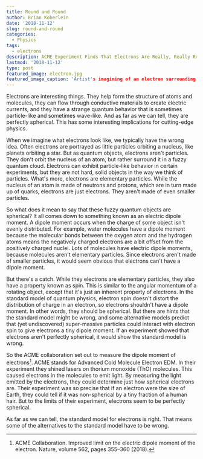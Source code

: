 ```yaml
---
title: Round and Round
author: Brian Koberlein
date: '2018-11-12'
slug: round-and-round
categories:
  - Physics
tags:
  - electrons
description: ACME Experiment Finds That Electrons Are Really, Really Round
lastmod: '2018-11-12'
type: post
featured_image: electron.jpg
featured_image_caption: 'Artist's imagining of an electron surrounding the nucleus of an atom. Credit: Nicolle R. Fuller, National Science Foundation.'
---
```


Electrons are interesting things. They help form the structure of atoms and molecules, they can flow through conductive materials to create electric currents, and they have a strange quantum behavior that is sometimes particle-like and sometimes wave-like. And as far as we can tell, they are perfectly spherical. This has some interesting implications for cutting-edge physics.

When we imagine what electrons look like, we typically have the wrong idea. Often electrons are portrayed as little particles orbiting a nucleus, like planets orbiting a star. But as quantum objects, electrons aren't particles. They don't orbit the nucleus of an atom, but rather surround it in a fuzzy quantum cloud. Electrons can exhibit particle-like behavior in certain experiments, but they are not hard, solid objects in the way we think of particles. What's more, electrons are elementary particles. While the nucleus of an atom is made of neutrons and protons, which are in turn made up of quarks, electrons are just electrons. They aren't made of even smaller particles.

So what does it mean to say that these fuzzy quantum objects are spherical? It all comes down to something known as an electric dipole moment. A dipole moment occurs when the charge of some object isn't evenly distributed. For example, water molecules have a dipole moment because the molecular bonds between the oxygen atom and the hydrogen atoms means the negatively charged electrons are a bit offset from the positively charged nuclei. Lots of molecules have electric dipole moments, because molecules aren't elementary particles. Since electrons aren't made of smaller particles, it would seem obvious that electrons can't have a dipole moment.

But there's a catch. While they electrons are elementary particles, they also have a property known as spin. This is similar to the angular momentum of a rotating object, except that it's just an inherent property of electrons. In the standard model of quantum physics, electron spin doesn't distort the distribution of charge in an electron, so electrons shouldn't have a dipole moment. In other words, they should be spherical. But there are hints that the standard model might be wrong, and some alternative models predict that (yet undiscovered) super-massive particles could interact with electron spin to give electrons a tiny dipole moment. If an experiment showed that electrons aren't perfectly spherical, it would show the standard model is wrong.

So the ACME collaboration set out to measure the dipole moment of electrons[^1]. ACME stands for Advanced Cold Molecule Electron EDM. In their experiment they shined lasers on thorium monoxide (ThO) molecules. This caused electrons in the molecules to emit light. By measuring the light emitted by the electrons, they could determine just how spherical electrons are. Their experiment was so precise that if an electron were the size of Earth, they could tell if it was non-spherical by a tiny fraction of a human hair. But to the limits of their experiment, electrons seem to be perfectly spherical.

As far as we can tell, the standard model for electrons is right. That means some of the alternatives to the standard model have to be wrong.

[^1]: ACME Collaboration. Improved limit on the electric dipole moment of the electron. Nature, volume 562, pages 355–360 (2018).